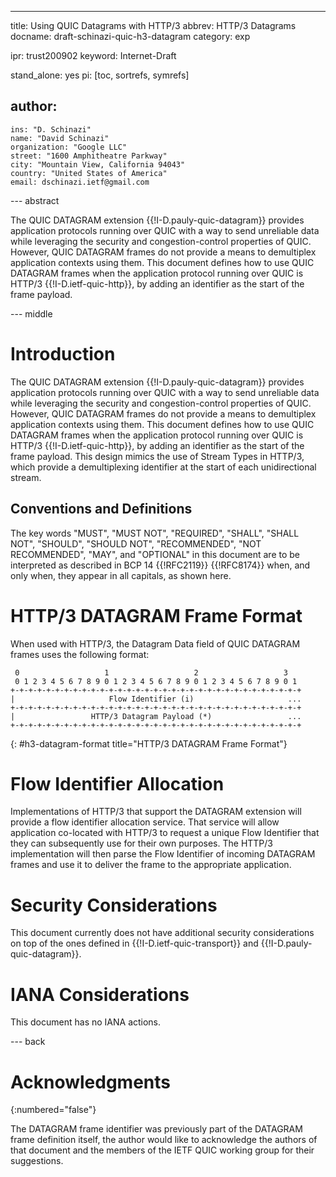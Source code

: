 ---
title: Using QUIC Datagrams with HTTP/3
abbrev: HTTP/3 Datagrams
docname: draft-schinazi-quic-h3-datagram
category: exp

ipr: trust200902
keyword: Internet-Draft

stand_alone: yes
pi: [toc, sortrefs, symrefs]

author:
 -
    ins: "D. Schinazi"
    name: "David Schinazi"
    organization: "Google LLC"
    street: "1600 Amphitheatre Parkway"
    city: "Mountain View, California 94043"
    country: "United States of America"
    email: dschinazi.ietf@gmail.com


--- abstract

The QUIC DATAGRAM extension {{!I-D.pauly-quic-datagram}} provides application
protocols running over QUIC with a way to send unreliable data while leveraging
the security and congestion-control properties of QUIC. However, QUIC DATAGRAM
frames do not provide a means to demultiplex application contexts using them.
This document defines how to use QUIC DATAGRAM frames when the application
protocol running over QUIC is HTTP/3 {{!I-D.ietf-quic-http}}, by adding an
identifier as the start of the frame payload.


--- middle

# Introduction

The QUIC DATAGRAM extension {{!I-D.pauly-quic-datagram}} provides application
protocols running over QUIC with a way to send unreliable data while leveraging
the security and congestion-control properties of QUIC. However, QUIC DATAGRAM
frames do not provide a means to demultiplex application contexts using them.
This document defines how to use QUIC DATAGRAM frames when the application
protocol running over QUIC is HTTP/3 {{!I-D.ietf-quic-http}}, by adding an
identifier as the start of the frame payload. This design mimics the use of
Stream Types in HTTP/3, which provide a demultiplexing identifier at the start
of each unidirectional stream.


## Conventions and Definitions

The key words "MUST", "MUST NOT", "REQUIRED", "SHALL", "SHALL NOT", "SHOULD",
"SHOULD NOT", "RECOMMENDED", "NOT RECOMMENDED", "MAY", and "OPTIONAL" in this
document are to be interpreted as described in BCP 14 {{!RFC2119}} {{!RFC8174}}
when, and only when, they appear in all capitals, as shown here.


# HTTP/3 DATAGRAM Frame Format

When used with HTTP/3, the Datagram Data field of QUIC DATAGRAM frames uses the
following format:

~~~
 0                   1                   2                   3
 0 1 2 3 4 5 6 7 8 9 0 1 2 3 4 5 6 7 8 9 0 1 2 3 4 5 6 7 8 9 0 1
+-+-+-+-+-+-+-+-+-+-+-+-+-+-+-+-+-+-+-+-+-+-+-+-+-+-+-+-+-+-+-+-+
|                     Flow Identifier (i)                     ...
+-+-+-+-+-+-+-+-+-+-+-+-+-+-+-+-+-+-+-+-+-+-+-+-+-+-+-+-+-+-+-+-+
|                 HTTP/3 Datagram Payload (*)                 ...
+-+-+-+-+-+-+-+-+-+-+-+-+-+-+-+-+-+-+-+-+-+-+-+-+-+-+-+-+-+-+-+-+
~~~
{: #h3-datagram-format title="HTTP/3 DATAGRAM Frame Format"}


# Flow Identifier Allocation

Implementations of HTTP/3 that support the DATAGRAM extension will provide a
flow identifier allocation service. That service will allow application
co-located with HTTP/3 to request a unique Flow Identifier that they can
subsequently use for their own purposes. The HTTP/3 implementation will then
parse the Flow Identifier of incoming DATAGRAM frames and use it to deliver the
frame to the appropriate application.


# Security Considerations

This document currently does not have additional security considerations on top
of the ones defined in {{!I-D.ietf-quic-transport}} and
{{!I-D.pauly-quic-datagram}}.


# IANA Considerations

This document has no IANA actions.


--- back

# Acknowledgments
{:numbered="false"}

The DATAGRAM frame identifier was previously part of the DATAGRAM frame
definition itself, the author would like to acknowledge the authors of
that document and the members of the IETF QUIC working group for their
suggestions.
